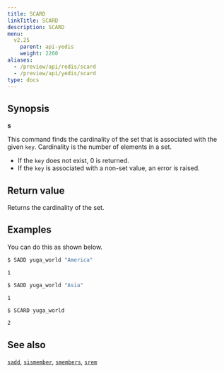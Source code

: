 ```yaml
---
title: SCARD
linkTitle: SCARD
description: SCARD
menu:
  v2.25
    parent: api-yedis
    weight: 2260
aliases:
  - /preview/api/redis/scard
  - /preview/api/yedis/scard
type: docs
---
```


## Synopsis

**s**

This command finds the cardinality of the set that is associated with the given `key`. Cardinality is the number of elements in a set.

- If the `key` does not exist, 0 is returned.
- If the `key` is associated with a non-set value, an error is raised.

## Return value

Returns the cardinality of the set.

## Examples

You can do this as shown below.

```sh
$ SADD yuga_world "America"
```

```
1
```

```sh
$ SADD yuga_world "Asia"
```

```
1
```

```sh
$ SCARD yuga_world
```

```
2
```

## See also

[`sadd`](../sadd/), [`sismember`](../sismember/), [`smembers`](../smembers/), [`srem`](../srem/)
